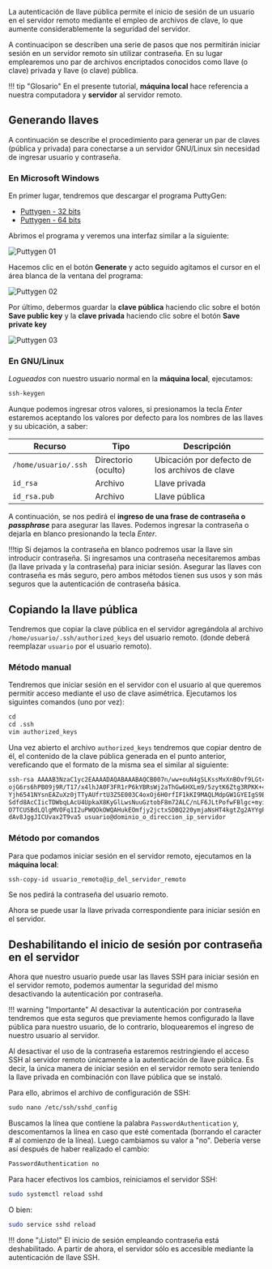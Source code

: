 La autenticación de llave pública permite el inicio de sesión de un usuario en el servidor remoto mediante el empleo de archivos de clave, lo que aumente considerablemente la seguridad del servidor. 

A continuacipon se describen una serie de pasos que nos permitirán iniciar sesión en un servidor remoto sin utilizar contraseña. En su lugar emplearemos uno par de archivos encriptados conocidos como llave (o clave) privada y llave (o clave) pública. 


!!! tip "Glosario"
	En el presente tutorial, **máquina local** hace referencia a nuestra computadora y **servidor** al servidor remoto. 


## Generando llaves
A continuación se describe el procedimiento para generar un par de claves (pública y privada) para conectarse a un servidor GNU/Linux sin necesidad de ingresar usuario y contraseña. 



### En Microsoft Windows
En primer lugar, tendremos que descargar el programa PuttyGen: 

* [Puttygen - 32 bits](https://the.earth.li/~sgtatham/putty/latest/w32/puttygen.exe)
* [Puttygen - 64 bits](https://the.earth.li/~sgtatham/putty/latest/w64/puttygen.exe)

Abrimos el programa y veremos una interfaz similar a la siguiente: 

![Puttygen 01](imgSSH/puttygen_01.png)

Hacemos clic en el botón **Generate** y acto seguido agitamos el cursor en el área blanca de la ventana del programa: 

![Puttygen 02](imgSSH/puttygen_02.png)

Por último, debermos guardar la **clave pública** haciendo clic sobre el botón **Save public key** y la **clave privada** haciendo clic sobre el botón **Save private key**

![Puttygen 03](imgSSH/puttygen_03.png)


### En GNU/Linux

_Logueados_ con nuestro usuario normal en la **máquina local**, ejecutamos: 

```apache
ssh-keygen
```
Aunque podemos ingresar otros valores, si presionamos la tecla _Enter_ estaremos aceptando los valores por defecto para los nombres de las llaves y su ubicación, a saber: 


| Recurso              | Tipo                | Descripción                              |
| -------------------- | ------------------- | ---------------------------------------- |
| `/home/usuario/.ssh` | Directorio (oculto) | Ubicación por defecto de los archivos de clave |
| `id_rsa`             | Archivo             | Llave privada                            |
| `id_rsa.pub`         | Archivo             | Llave pública                            |


A continuación, se nos pedirá el **ingreso de una frase de contraseña o _passphrase_** para asegurar las llaves. Podemos ingresar la contraseña o dejarla en blanco presionando la tecla _Enter_. 

!!!tip
	Si dejamos la contraseña en blanco podremos usar la llave sin introducir contraseña. Si ingresamos una contraseña necesitaremos ambas (la llave privada y la contraseña) para iniciar sesión. Asegurar las llaves con contraseña es más seguro, pero ambos métodos tienen sus usos y son más seguros que la autenticación de contraseña básica.

## Copiando la llave pública
Tendremos que copiar la clave pública en el servidor agregándola al archivo `/home/usuario/.ssh/authorized_keys` del usuario remoto. (donde deberá reemplazar `usuario` por el usuario remoto). 

### Método manual
Tendremos que iniciar sesión en el servidor con el usuario al que queremos permitir acceso mediante el uso de clave asimétrica. Ejecutamos los siguintes comandos (uno por vez):

```apache
cd
cd .ssh
vim authorized_keys
```
Una vez abierto el archivo `authorized_keys` tendremos que copiar dentro de él, el contenido de la clave pública generada en el punto anterior, vereficando que el formato de la misma sea el similar al siguiente:


```bash
ssh-rsa AAAAB3NzaC1yc2EAAAADAQABAAABAQCB007n/ww+ouN4gSLKssMxXnBOvf9LGt4L
ojG6rs6hPB09j9R/T17/x4lhJA0F3FR1rP6kYBRsWj2aThGw6HXLm9/5zytK6Ztg3RPKK+4k
Yjh6541NYsnEAZuXz0jTTyAUfrtU3Z5E003C4oxOj6H0rfIF1kKI9MAQLMdpGW1GYEIgS9Ez
Sdfd8AcCIicTDWbqLAcU4UpkaX8KyGlLwsNuuGztobF8m72ALC/nLF6JLtPofwFBlgc+myiv
O7TCUSBdLQlgMVOFq1I2uPWQOkOWQAHukEOmfjy2jctxSDBQ220ymjaNsHT4kgtZg2AYYgPq
dAv8JggJICUvax2T9va5 usuario@dominio_o_direccion_ip_servidor
```

### Método por comandos
Para que podamos iniciar sesión en el servidor remoto, ejecutamos en la **máquina local**: 

```apache
ssh-copy-id usuario_remoto@ip_del_servidor_remoto
```
Se nos pedirá la contraseña del usuario remoto. 


Ahora se puede usar la llave privada correspondiente para iniciar sesión en el servidor.

## Deshabilitando el inicio de sesión por contraseña en el servidor
Ahora que nuestro usuario puede usar las llaves SSH para iniciar sesión en el servidor remoto, podemos aumentar la seguridad del mismo desactivando la autenticación por contraseña.

!!! warning "Importante"
	Al desactivar la autenticación por contraseña tendremos que esta seguros que previamente hemos configurado la llave pública para nuestro usuario, de lo contrario, bloquearemos el ingreso de nuestro usuario al servidor.

Al desactivar el uso de la contraseña estaremos restringiendo el acceso SSH al servidor remoto únicamente a la autenticación de llave pública. Es decir, la única manera de iniciar sesión en el servidor remoto sera teniendo la llave privada en combinación con llave pública que se instaló.

Para ello, abrimos el archivo de configuración de SSH: 

```apache
sudo nano /etc/ssh/sshd_config
```

Buscamos la línea que contiene la palabra `PasswordAuthentication` y, descomentamos la línea en caso que esté comentada (borrando el caracter # al comienzo de la línea). Luego cambiamos su valor a "no". Debería verse así después de haber realizado el cambio:


```apache
PasswordAuthentication no
```

Para hacer efectivos los cambios, reiniciamos el servidor SSH: 

```bash
sudo systemctl reload sshd
```
O bien: 

```bash
sudo service sshd reload
```

!!! done "¡Listo!"
	El inicio de sesión empleando contraseña está deshabilitado. A partir de ahora, el servidor sólo es accesible mediante la autenticación de llave SSH.
